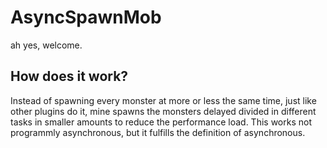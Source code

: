 # AsyncSpawnMob
ah yes, welcome.

## How does it work?
Instead of spawning every monster at more or less the same time, just like other plugins do it, mine spawns the monsters delayed divided in different tasks in smaller amounts to reduce the performance load.
This works not programmly asynchronous, but it fulfills the definition of asynchronous.
